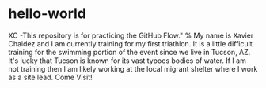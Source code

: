 # hello-world
XC -This repository is for practicing the GitHub Flow."
% My name is Xavier Chaidez and I am currently training for my first triathlon. It is a little difficult training for the swimming portion of the event since we live in Tucson, AZ. It's lucky that Tucson is known for its vast typoes bodies of water. If I am not training then I am likely working at the local migrant shelter where I work as a site lead. Come Visit! 
